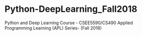 # Python-DeepLearning_Fall2018
Python and Deep Learning Course - CSEE5590/CS490 Applied Programming Learning (APL) Series- (Fall 2018)
